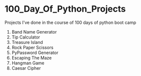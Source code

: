 # 100_Day_Of_Python_Projects
Projects I've done in the course of 100 days of python boot camp

1. Band Name Generator
2. Tip Calculator
3. Treasure Island
4. Rock Paper Scissors
5. PyPassword Generator
6. Escaping The Maze
7. Hangman Game
8. Caesar Cipher